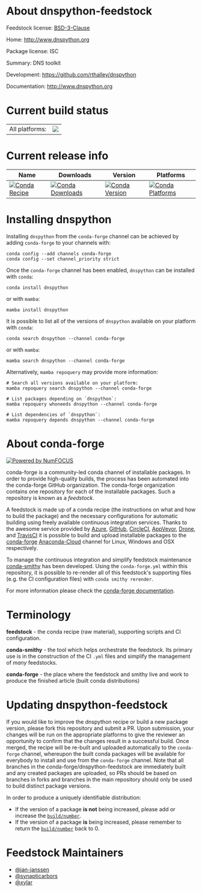 About dnspython-feedstock
=========================

Feedstock license: [BSD-3-Clause](https://github.com/conda-forge/dnspython-feedstock/blob/main/LICENSE.txt)

Home: http://www.dnspython.org

Package license: ISC

Summary: DNS toolkit

Development: https://github.com/rthalley/dnspython

Documentation: http://www.dnspython.org

Current build status
====================


<table><tr><td>All platforms:</td>
    <td>
      <a href="https://dev.azure.com/conda-forge/feedstock-builds/_build/latest?definitionId=3881&branchName=main">
        <img src="https://dev.azure.com/conda-forge/feedstock-builds/_apis/build/status/dnspython-feedstock?branchName=main">
      </a>
    </td>
  </tr>
</table>

Current release info
====================

| Name | Downloads | Version | Platforms |
| --- | --- | --- | --- |
| [![Conda Recipe](https://img.shields.io/badge/recipe-dnspython-green.svg)](https://anaconda.org/conda-forge/dnspython) | [![Conda Downloads](https://img.shields.io/conda/dn/conda-forge/dnspython.svg)](https://anaconda.org/conda-forge/dnspython) | [![Conda Version](https://img.shields.io/conda/vn/conda-forge/dnspython.svg)](https://anaconda.org/conda-forge/dnspython) | [![Conda Platforms](https://img.shields.io/conda/pn/conda-forge/dnspython.svg)](https://anaconda.org/conda-forge/dnspython) |

Installing dnspython
====================

Installing `dnspython` from the `conda-forge` channel can be achieved by adding `conda-forge` to your channels with:

```
conda config --add channels conda-forge
conda config --set channel_priority strict
```

Once the `conda-forge` channel has been enabled, `dnspython` can be installed with `conda`:

```
conda install dnspython
```

or with `mamba`:

```
mamba install dnspython
```

It is possible to list all of the versions of `dnspython` available on your platform with `conda`:

```
conda search dnspython --channel conda-forge
```

or with `mamba`:

```
mamba search dnspython --channel conda-forge
```

Alternatively, `mamba repoquery` may provide more information:

```
# Search all versions available on your platform:
mamba repoquery search dnspython --channel conda-forge

# List packages depending on `dnspython`:
mamba repoquery whoneeds dnspython --channel conda-forge

# List dependencies of `dnspython`:
mamba repoquery depends dnspython --channel conda-forge
```


About conda-forge
=================

[![Powered by
NumFOCUS](https://img.shields.io/badge/powered%20by-NumFOCUS-orange.svg?style=flat&colorA=E1523D&colorB=007D8A)](https://numfocus.org)

conda-forge is a community-led conda channel of installable packages.
In order to provide high-quality builds, the process has been automated into the
conda-forge GitHub organization. The conda-forge organization contains one repository
for each of the installable packages. Such a repository is known as a *feedstock*.

A feedstock is made up of a conda recipe (the instructions on what and how to build
the package) and the necessary configurations for automatic building using freely
available continuous integration services. Thanks to the awesome service provided by
[Azure](https://azure.microsoft.com/en-us/services/devops/), [GitHub](https://github.com/),
[CircleCI](https://circleci.com/), [AppVeyor](https://www.appveyor.com/),
[Drone](https://cloud.drone.io/welcome), and [TravisCI](https://travis-ci.com/)
it is possible to build and upload installable packages to the
[conda-forge](https://anaconda.org/conda-forge) [Anaconda-Cloud](https://anaconda.org/)
channel for Linux, Windows and OSX respectively.

To manage the continuous integration and simplify feedstock maintenance
[conda-smithy](https://github.com/conda-forge/conda-smithy) has been developed.
Using the ``conda-forge.yml`` within this repository, it is possible to re-render all of
this feedstock's supporting files (e.g. the CI configuration files) with ``conda smithy rerender``.

For more information please check the [conda-forge documentation](https://conda-forge.org/docs/).

Terminology
===========

**feedstock** - the conda recipe (raw material), supporting scripts and CI configuration.

**conda-smithy** - the tool which helps orchestrate the feedstock.
                   Its primary use is in the construction of the CI ``.yml`` files
                   and simplify the management of *many* feedstocks.

**conda-forge** - the place where the feedstock and smithy live and work to
                  produce the finished article (built conda distributions)


Updating dnspython-feedstock
============================

If you would like to improve the dnspython recipe or build a new
package version, please fork this repository and submit a PR. Upon submission,
your changes will be run on the appropriate platforms to give the reviewer an
opportunity to confirm that the changes result in a successful build. Once
merged, the recipe will be re-built and uploaded automatically to the
`conda-forge` channel, whereupon the built conda packages will be available for
everybody to install and use from the `conda-forge` channel.
Note that all branches in the conda-forge/dnspython-feedstock are
immediately built and any created packages are uploaded, so PRs should be based
on branches in forks and branches in the main repository should only be used to
build distinct package versions.

In order to produce a uniquely identifiable distribution:
 * If the version of a package **is not** being increased, please add or increase
   the [``build/number``](https://docs.conda.io/projects/conda-build/en/latest/resources/define-metadata.html#build-number-and-string).
 * If the version of a package **is** being increased, please remember to return
   the [``build/number``](https://docs.conda.io/projects/conda-build/en/latest/resources/define-metadata.html#build-number-and-string)
   back to 0.

Feedstock Maintainers
=====================

* [@jan-janssen](https://github.com/jan-janssen/)
* [@synapticarbors](https://github.com/synapticarbors/)
* [@xylar](https://github.com/xylar/)

